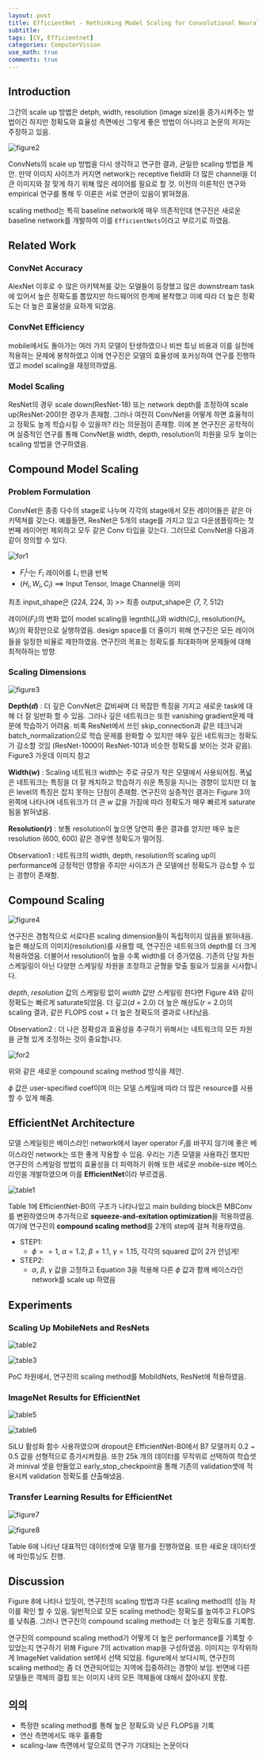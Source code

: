 ```yaml
---
layout: post
title: EfficientNet - Rethinking Model Scaling for Convolutional Neural Networks [2020]
subtitle: 
tags: [CV, Efficientnet]
categories: ComputerVision
use_math: true
comments: true
---
```



## Introduction

그간의 scale up 방법은 detph, width, resolution (image size)을 증가시켜주는 방법이긴 하지만 정확도와 효율성 측면에선 그렇게 좋은 방법이 아니라고 논문의 저자는 주장하고 있음.

![figure2](/img/efficient/figure2.png)

ConvNets의 scale up 방법을 다시 생각하고 연구한 결과, 균일한 scaling 방법을 제안. 만약 이미지 사이즈가 커지면 network는 receptive field와 더 많은 channel을 더 큰 이미지와 잘 맞게 하기 위해 많은 레이어를 필요로 할 것. 이전의 이론적인 연구와 empirical 연구를 통해 두 이론은 서로 연관이 있음이 밝혀졌음.

scaling method는 특히 baseline network에 매우 의존적인데 연구진은 새로운 baseline network를 개발하여 이를 `EfficientNets`이라고 부르기로 하였음.

## Related Work

### ConvNet Accuracy

AlexNet 이후로 수 많은 아키텍쳐를 갖는 모델들이 등장했고 많은 downstream task에 있어서 높은 정확도를 뽑았지만 하드웨어의 한계에 봉착했고 이에 따라 더 높은 정확도는 더 높은 효율성을 요하게 되었음.

### ConvNet Efficiency

mobile에서도 돌아가는 여러 가지 모델이 탄생하였으나 비싼 튜닝 비용과 이를 실전에 적용하는 문제에 봉착하였고 이에 연구진은 모델의 효율성에 포커싱하여 연구를 진행하였고 model scaling을 재정의하였음.

### Model Scaling

ResNet의 경우 scale down(ResNet-18) 또는 network depth를 조정하여 scale up(ResNet-200)한 경우가 존재함. 그러나 여전히 ConvNet을 어떻게 하면 효율적이고 정확도 높게 학습시킬 수 있을까? 라는 의문점이 존재함. 이에 본 연구진은 공학적이며 실증적인 연구를 통해 ConvNet을 width, depth, resolution의 차원을 모두 높이는 scaling 방법을 연구하였음.


## Compound Model Scaling

### Problem Formulation

ConvNet은 종종 다수의 stage로 나누며 각각의 stage에서 모든 레이어들은 같은 아키텍쳐를 갖는다. 예를들면, ResNet은 5개의 stage를 가지고 있고 다운샘플링하는 첫번째 레이어만 제외하고 모두 같은 Conv 타입을 갖는다. 그러므로 ConvNet을 다음과 같이 정의할 수 있다.

![for1](/img/efficient/for1.png)

- $F_{i}^{L_i}$는 $F_i$ 레이어를 $L_i$ 만큼 반복
- $(H_i, W_i, C_i)$ ==> Input Tensor, Image Channel을 의미

최초 input_shape은 (224, 224, 3) >> 최종 output_shape은 (7, 7, 512)

레이어($F_i$)의 변화 없이 model scaling을 legnth($L_i$)와 width($C_i$), resolution($H_i$, $W_i$)의 확장만으로 실행하였음. design space를 더 줄이기 위해 연구진은 모든 레이어들을 일정한 비율로 제한하였음. 연구진의 목표는 정확도를 최대화하며 문제들에 대해 최적하하는 방향.

### Scaling Dimensions

![figure3](/img/efficient/figure3.png)

**Depth($d$)** : 더 깊은 ConvNet은 값비싸며 더 복잡한 특징을 가지고 새로운 task에 대해 더 잘 일반화 할 수 있음. 그러나 깊은 네트워크는 또한 vanishing gradient문제 때문에 학습하기 어려움. 비록 ResNet에서 쓰인 skip_connection과 같은 테크닉과 batch_normalization으로 학습 문제를 완화할 수 있지만 매우 깊은 네트워크는 정확도가 감소할 것임 (ResNet-1000이 ResNet-101과 비슷한 정확도를 보이는 것과 같음). Figure3 가운데 이미지 참고

**Width($w$)** : Scaling 네트워크 width는 주로 규모가 작은 모델에서 사용되어짐. 폭넓은 네트워크는 특징을 더 잘 캐치하고 학습하기 쉬운 특징을 지니는 경향이 있지만 더 높은 level의 특징은 잡지 못하는 단점이 존재함. 연구진의 실증적인 결과는 Figure 3의 왼쪽에 나타나며 네트워크가 더 큰 $w$ 값을 가짐에 따라 정확도가 매우 빠르게 saturate됨을 밝혀냈음.

**Resolution($r$)** : 보통 resolution이 높으면 당연히 좋은 결과를 얻지만 매우 높은 resolution (600, 600) 같은 경우엔 정확도가 떨어짐.

Observation1 : 네트워크의 width, depth, resolution의 scaling up이 performance에 긍정적인 영향을 주지만 사이즈가 큰 모델에선 정확도가 감소할 수 있는 경향이 존재함.


## Compound Scaling

![figure4](/img/efficient/figure4.png)

연구진은 경험적으로 서로다른 scaling dimension들이 독립적이지 않음을 밝혀내음. 높은 해상도의 이미지(resolution)를 사용할 때, 연구진은 네트워크의 depth를 더 크게 적용하였음. 더불어서 resolution이 높을 수록 width를 더 증가였음. 기존의 단일 차원 스케일링이 아닌 다양한 스케일링 차원을 조정하고 균형을 맞출 필요가 있음을 시사합니다.

$depth$, $resolution$ 값의 스케일링 없이 $width$ 값만 스케일링 한다면 Figure 4와 같이 정확도는 빠르게 saturate되었음. 더 깊고($d$ = 2.0) 더 높은 해상도($r$ = 2.0)의 scaling 결과, 같은 FLOPS cost + 더 높은 정확도의 결과로 나타났음.

Observation2 : 더 나은 정확성과 효율성을 추구하기 위해서는 네트워크의 모든 차원을 균형 있게 조정하는 것이 중요합니다.

![for2](/img/efficient/for2.png)

위와 같은 새로운 compound scaling method 방식을 제안.

$\phi$ 값은 user-specified coef이며 이는 모델 스케일에 따라 더 많은 resource를 사용할 수 있게 해줌. 


## EfficientNet Architecture

모델 스케일링은 베이스라인 network에서 layer operator $F_i$를 바꾸지 않기에 좋은 베이스라인 network는 또한 좋게 작용할 수 있음. 우리는 기존 모델을 사용하긴 했지만 연구진의 스케일링 방법의 효율성을 더 피력하기 위해 또한 새로운 mobile-size 베이스라인을 개발하였으며 이를 **EfficientNet**이라 부르겠음.

![table1](/img/efficient/table1.png)

Table 1에 EfficientNet-B0의 구조가 나타나있고 main building block은 MBConv를 변환하였으며 추가적으로 **squeeze-and-exitation optimization**을 적용하였음. 여기에 연구진의 **compound scaling method**를 2개의 step에 걸쳐 적용하였음.

- STEP1:
    - $\phi == 1$, $\alpha = 1.2$, $\beta = 1.1$, $\gamma = 1.15$, 각각의 squared 값이 2가 안넘게!
- STEP2:
  - $\alpha$, $\beta$, $\gamma$ 값을 고정하고 Equation 3을 적용해 다른 $\phi$ 값과 함께 베이스라인 network를 scale up 하였음


## Experiments

### Scaling Up MobileNets and ResNets

![table2](/img/efficient/table2.png)

![table3](/img/efficient/table3.png)

PoC 차원에서, 연구진의 scaling method를 MobildNets, ResNet에 적용하였음. 

### ImageNet Results for EfficientNet

![table5](/img/efficient/table5.png)

![table6](/img/efficient/table6.png)

SiLU 활성화 함수 사용하였으며 dropout은 EfficientNet-B0에서 B7 모델까지 0.2 ~ 0.5 값을 선형적으로 증가시켜줬음. 또한 25k 개의 데이터를 무작위로 선택하여 학습셋과 minival 셋을 만들었고 early_stop_checkpoint을 통해 기존의 validation셋에 적용시켜 validation 정확도를 산출해냈음. 

### Transfer Learning Results for EfficientNet

![figure7](/img/efficient/figure7.png)

![figure8](/img/efficient/figure8.png)

Table 6에 나타난 대표적인 데이터셋에 모델 평가를 진행하였음. 또한 새로운 데이터셋에 파인튜닝도 진행.


## Discussion

Figure 8에 나타나 있듯이, 연구진의 scaling 방법과 다른 scaling method의 성능 차이를 확인 할 수 있음. 일반적으로 모든 scaling method는 정확도를 높여주고 FLOPS를 낮춰줌. 그러나 연구진의 compound scaling method는 더 높은 정확도를 기록함.

연구진의 compound scaling method가 어떻게 더 높은 performance를 기록할 수 있었는지 연구하기 위해 Figure 7의 activation map을 구성하였음. 이미지는 무작위하게 ImageNet validation set에서 선택 되었음. figure에서 보다시피, 연구진의 scaling method는 좀 더 연관되어있는 지역에 집중하려는 경향이 보임. 반면에 다른 모델들은 객체의 결핍 또는 이미지 내의 모든 객체들에 대해서 잡아내지 못함. 

## 의의

- 특정한 scaling method를 통해 높은 정확도와 낮은 FLOPS을 기록
- 연산 측면에서도 매우 훌륭함
- scaling-law 측면에서 앞으로의 연구가 기대되는 논문이다